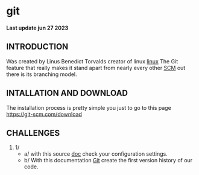 # git
**Last update jun 27 2023**
## INTRODUCTION
  Was created by Linus Benedict Torvalds creator of linux <a href="https://en.wikipedia.org/wiki/History_of_Linux">linux</a>
  The Git feature that really makes it stand apart from nearly every other <a href="https://es.wikipedia.org/wiki/SCM">SCM</a> out there is its branching model.

## INTALLATION AND DOWNLOAD
  The installation process is pretty simple you just to go to this page <a href="https://git-scm.com/download">https://git-scm.com/download</a>

## CHALLENGES
  1. 1/ 
     - a/  with this source <a href="https://git-scm.com/book/en/v2/Getting-Started-First-Time-Git-Setup">doc</a> check your configuration settings.
     - b/  With this documentation <a href="https://git-scm.com/docs/git-init">Git</a> create the first version history of our code.


